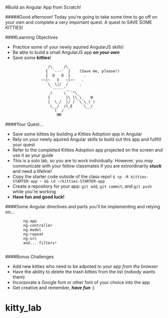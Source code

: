 #Build an Angular App from Scratch!

#####Good afternoon! Today you're going to take some time to go off on your own and complete a very important quest. A quest to SAVE SOME KITTIES!
<br>

####Learning Objectives
* Practice some of your newly aquired AngularJS skills!
* Be able to build a small AngularJS app ***on your own***
* Save some **kitties**! 

```
				   /\     /\
				  {  `---'  }    (Save me, please!)
				  {  O   O  }      .
				~~|~   V   ~|~~	  .	
				   \  \|/  /	 .
				    `-----'__		
				    /     \  `^\_
				   {       }\ |\_\_   W
				   |  \_/  |/ /  \_\_( )
				    \__/  /(_E     \__/
				      (  /
				       MM
```

####Your Quest...
* Save some kitties by building a Kitties Adoption app in Angular
* Rely on your newly aquired Angular skills to build out this app and fullfill your quest
* Refer to the completed Kitties Adoption app projected on the screen and use it as your guide
* This is a solo lab, so you are to work individually. However, you may communicate with your fellow classmates if you are extrordinarily ***stuck*** and need a lifeline!
* Copy the starter code outside of the class repo! `$ cp -R kitties-STARTER-app ~ && cd ~/kitties-STARTER-app`
* Create a repository for your app: `git add`, `git commit`, and `git push` while you're working
* **Have fun and good luck!**

####Some Angular directives and parts you'll be implementing and relying on...
```
		ng-app
		ng-controller
		ng-model
		ng-repeat
		ng-src
		and... filters!
		
```


####Bonus Challenges
* Add new kitties who need to be adpoted to your app *from the browser*
* Have the ability to delete the trash kitties from the list (nobody wants them)
* Incorporate a Google font or other font of your choice into the app
* Get creative and remember, ***have fun*** :)





# kitty_lab
